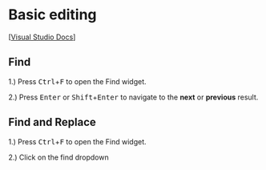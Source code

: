 # Basic editing

[[Visual Studio Docs](https://code.visualstudio.com/docs/editor/codebasics)]

## Find

1.) Press <kbd>Ctrl</kbd>+<kbd>F</kbd> to open the Find widget.

2.) Press <kbd>Enter</kbd> or <kbd>Shift</kbd>+<kbd>Enter</kbd> to navigate to the **next** or **previous** result.

## Find and Replace

1.) Press <kbd>Ctrl</kbd>+<kbd>F</kbd> to open the Find widget.

2.) Click on the find dropdown
